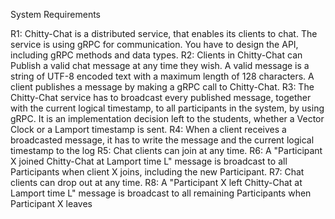 System Requirements

R1: Chitty-Chat is a distributed service, that enables its clients to chat. The service is using gRPC for communication. You have to design the API, including gRPC methods and data types. 
R2: Clients in Chitty-Chat can Publish a valid chat message at any time they wish.  A valid message is a string of UTF-8 encoded text with a maximum length of 128 characters. A client publishes a message by making a gRPC call to Chitty-Chat.
R3: The Chitty-Chat service has to broadcast every published message, together with the current logical timestamp, to all participants in the system, by using gRPC. It is an implementation decision left to the students, whether a Vector Clock or a Lamport timestamp is sent.
R4: When a client receives a broadcasted message, it has to write the message and the current logical timestamp to the log
R5: Chat clients can join at any time. 
R6: A "Participant X  joined Chitty-Chat at Lamport time L" message is broadcast to all Participants when client X joins, including the new Participant.
R7: Chat clients can drop out at any time. 
R8: A "Participant X left Chitty-Chat at Lamport time L" message is broadcast to all remaining Participants when Participant X leaves